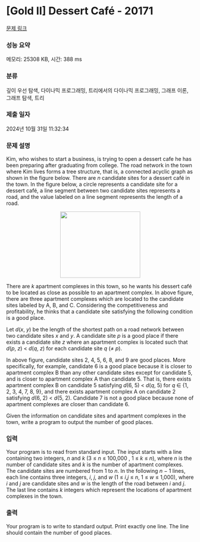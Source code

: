 # [Gold II] Dessert Café - 20171 

[문제 링크](https://www.acmicpc.net/problem/20171) 

### 성능 요약

메모리: 25308 KB, 시간: 388 ms

### 분류

깊이 우선 탐색, 다이나믹 프로그래밍, 트리에서의 다이나믹 프로그래밍, 그래프 이론, 그래프 탐색, 트리

### 제출 일자

2024년 10월 31일 11:32:34

### 문제 설명

<p>Kim, who wishes to start a business, is trying to open a dessert cafe he has been preparing after graduating from college. The road network in the town where Kim lives forms a tree structure, that is, a connected acyclic graph as shown in the figure below. There are <em>n</em> candidate sites for a dessert café in the town. In the figure below, a circle represents a candidate site for a dessert café, a line segment between two candidate sites represents a road, and the value labeled on a line segment represents the length of a road.</p>

<p style="text-align: center;"><img alt="" src="https://upload.acmicpc.net/ebc531ee-2918-4810-a999-baf35b1f0565/-/preview/" style="width: 215px; height: 178px;"></p>

<p>There are <em>k</em> apartment complexes in this town, so he wants his dessert café to be located as close as possible to an apartment complex. In above figure, there are three apartment complexes which are located to the candidate sites labeled by A, B, and C. Considering the competitiveness and profitability, he thinks that a candidate site satisfying the following condition is a good place.</p>

<p>Let <em>d</em>(<em>x</em>, <em>y</em>) be the length of the shortest path on a road network between two candidate sites <em>x</em> and <em>y</em>. A candidate site <em>p</em> is a good place if there exists a candidate site <em>z</em> where an apartment complex is located such that <em>d</em>(<em>p</em>, <em>z</em>) < <em>d</em>(<em>q</em>, <em>z</em>) for each candidate site <em>q</em> (≠ <em>p</em>).</p>

<p>In above figure, candidate sites 2, 4, 5, 6, 8, and 9 are good places. More specifically, for example, candidate 6 is a good place because it is closer to apartment complex B than any other candidate sites except for candidate 5, and is closer to apartment complex A than candidate 5. That is, there exists apartment complex B on candidate 5 satisfying <em>d</em>(6, 5) < <em>d</em>(<em>q</em>, 5) for <em>q</em> ∈ {1, 2, 3, 4, 7, 8, 9}, and there exists apartment complex A on candidate 2 satisfying <em>d</em>(6, 2) < <em>d</em>(5, 2). Candidate 7 is not a good place because none of apartment complexes are closer than candidate 6.</p>

<p>Given the information on candidate sites and apartment complexes in the town, write a program to output the number of good places.</p>

### 입력 

 <p>Your program is to read from standard input. The input starts with a line containing two integers, <em>n</em> and <em>k</em> (3 ≤ <em>n</em> ≤ 100,000 , 1 ≤ <em>k</em> ≤ <em>n</em>), where <em>n</em> is the number of candidate sites and <em>k</em> is the number of apartment complexes. The candidate sites are numbered from 1 to <em>n</em>. In the following <em>n</em> − 1 lines, each line contains three integers, <em>i</em>, <em>j</em>, and <em>w</em> (1 ≤ <em>i</em>,<em>j</em> ≤ <em>n</em>, 1 ≤ <em>w</em> ≤ 1,000), where <em>i</em> and <em>j</em> are candidate sites and <em>w</em> is the length of the road between <em>i</em> and <em>j</em>. The last line contains <em>k</em> integers which represent the locations of apartment complexes in the town.</p>

### 출력 

 <p>Your program is to write to standard output. Print exactly one line. The line should contain the number of good places.</p>

